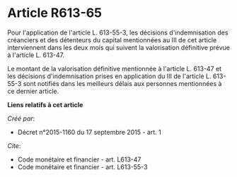 # Article R613-65

Pour l'application de l'article L. 613-55-3, les décisions d'indemnisation des créanciers et des détenteurs du capital
mentionnées au III de cet article interviennent dans les deux mois qui suivent la valorisation définitive prévue à l'article
L. 613-47.

Le montant de la valorisation définitive mentionnée à l'article L. 613-47 et les décisions d'indemnisation prises en
application du III de l'article L. 613-55-3 sont notifiés dans les meilleurs délais aux personnes mentionnées à ce dernier
article.

**Liens relatifs à cet article**

_Créé par_:

  - Décret n°2015-1160 du 17 septembre 2015 - art. 1

_Cite_:

  - Code monétaire et financier - art. L613-47
  - Code monétaire et financier - art. L613-55-3
